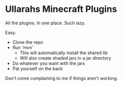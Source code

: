 # Ullarahs Minecraft Plugins
All the plugins. In one place. Such lazy.

Easy.

 * Clone the repo
 * Run 'mvn'
   * This will automatically install the shared lib
   * Will also create shaded jars in a jar directory
 * Do whatever you want with the jars
 * Pat yourself on the back
 
Don't come complaining to me if things aren't working.
